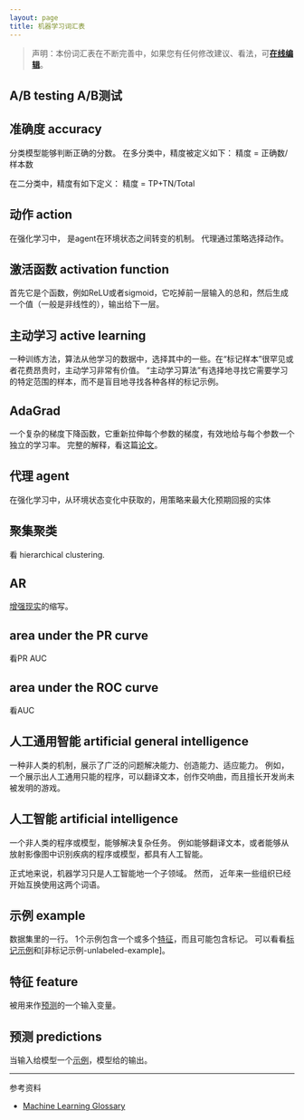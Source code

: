 ```yaml
---
layout: page
title: 机器学习词汇表
---
```


 
> 声明：本份词汇表在不断完善中，如果您有任何修改建议、看法，可[**在线编辑**](https://github.com/atutongxue/atutongxue.github.io/edit/main/_blocks/machine-learning-glossary.md)。


## A/B testing  A/B测试


## 准确度 accuracy
分类模型能够判断正确的分数。 在多分类中，精度被定义如下：
精度 = 正确数/样本数

在二分类中，精度有如下定义：
精度 = TP+TN/Total 

## 动作 action
在强化学习中， 是agent在环境状态之间转变的机制。 代理通过策略选择动作。

## 激活函数 activation function
首先它是个函数，例如ReLU或者sigmoid，它吃掉前一层输入的总和，然后生成一个值（一般是非线性的），输出给下一层。

## 主动学习 active learning
一种训练方法，算法从他学习的数据中，选择其中的一些。在“标记样本”很罕见或者花费昂贵时，主动学习非常有价值。 “主动学习算法”有选择地寻找它需要学习的特定范围的样本，而不是盲目地寻找各种各样的标记示例。

## AdaGrad
一个复杂的梯度下降函数，它重新拉伸每个参数的梯度，有效地给与每个参数一个独立的学习率。 完整的解释，看这篇[论文](http://www.jmlr.org/papers/volume12/duchi11a/duchi11a.pdf)。

## 代理 agent 
在强化学习中，从环境状态变化中获取的，用策略来最大化预期回报的实体

## 聚集聚类
看 hierarchical clustering.

## AR
[增强现实]()的缩写。

## area under the PR curve
看PR AUC

## area under the ROC curve
看AUC

## 人工通用智能 artificial general intelligence
一种非人类的机制，展示了广泛的问题解决能力、创造能力、适应能力。 例如，一个展示出人工通用只能的程序，可以翻译文本，创作交响曲，而且擅长开发尚未被发明的游戏。


## 人工智能 artificial intelligence
一个非人类的程序或模型，能够解决复杂任务。 例如能够翻译文本，或者能够从放射影像图中识别疾病的程序或模型，都具有人工智能。

正式地来说，机器学习只是人工智能地一个子领域。 然而， 近年来一些组织已经开始互换使用这两个词语。




## 示例 example
数据集里的一行。 1个示例包含一个或多个[特征](#特征-feature)，而且可能包含标记。 可以看看[标记示例](标记示例-labeled-example)和[非标记示例-unlabeled-example]。

## 特征 feature
被用来作[预测](#预测-predictions)的一个输入变量。

## 预测 predictions
当输入给模型一个[示例](#示例-example)，模型给的输出。
 




---
参考资料
- [Machine Learning Glossary](https://developers.google.com/machine-learning/glossary)
